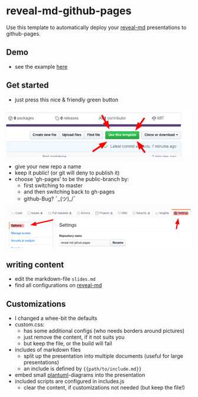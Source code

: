 # reveal-md-github-pages

Use this template to automatically deploy your [reveal-md](https://github.com/webpro/reveal-md) presentations to github-pages.

## Demo

* see the example [here](https://gaerfield.github.io/reveal-md-github-pages/)

## Get started

* just press this nice & friendly green button

![nice & friendly green button](img/1_pressButton.png)

* give your new repo a name
* keep it public! (or git will deny to publish it)
* choose 'gh-pages' to be the public-branch by:
  * first switching to master
  * and then switching back to gh-pages
  * github-Bug? ¯\_(ツ)_/¯

![settings](img/2_settings.png)

## writing content

* edit the markdown-file `slides.md`
* find all configurations on [reveal-md](https://github.com/gaerfield/reveal-md-github-pages)

## Customizations

* I changed a whee-bit the defaults
* custom.css:
  * has some additional configs (who needs borders around pictures)
  * just remove the content, if it not suits you
  * but keep the file, or the build will fail
* includes of markdown files
  * split up the presentation into multiple documents (useful for large presentations)
  * an include is defined by `{{path/to/include.md}}`
* embed small [plantuml](https://plantuml.com/)-diagrams into the presentation
* included scripts are configured in includes.js
  * clear the content, if customizations not needed (but keep the file!)
